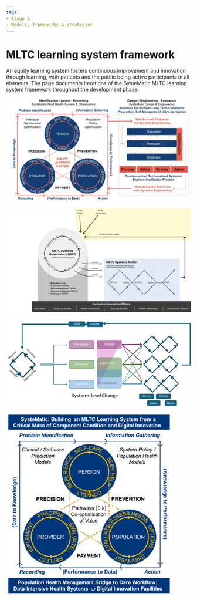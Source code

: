 ```yaml
---
tags:
- Stage 3
- Models, frameworks & strategies
---
```


# MLTC learning system framework 

An equity learning system fosters continuous improvement and innovation through learning, with patients and the public being active participants in all elements. The page documents iterations of the SysteMatic MLTC learning system framework throughout the development phase. 


![v4](../assets/learning-system-v4.jpg)


![v3](../assets/learning-system-v3.png)


![v2](../assets/learning-system-v2.png)


![v1](../assets/learning-system-v1.png)
